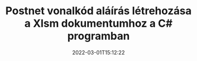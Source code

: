---
############################# Static ############################
layout: "auto-gen-signature"
date: 2022-03-01T15:12:22
draft: false
operation: Sign
signaturetype: Barcode
codetype: Postnet
fileformat: Xlsm
productName: .NET
lang: hu
productCode: net
otherformats: pdf doc docx docm dot dotm dotx odt ott rtf xls xlsx xlsm xlsb csv ods ots xltx xltm ppt pptx pps ppsx odp otp potx potm pptm ppsm png jpg bmp gif tiff svg webp wmf
breadcrumb: Put  Barcode signature on Xlsm for C#

############################# Head ############################
head_title: "eSign Xlsm dokumentum Postnet vonalkóddal a C# nyelven"
head_description: "Hozzon létre Postnet vonalkód-aláírást, és helyezze el a Xlsm dokumentumra a .NET termékkel, néhány sor kóddal. Használja a GroupDocs Document Signature API-t különböző fájlformátumok aláírásához."

############################# Header ############################
title: "Postnet vonalkód aláírás létrehozása a Xlsm dokumentumhoz a C# programban"
description: "eAláírja Xlsm üzleti dokumentumait Postnet vonalkóddal. Néhány soros kóddal gyorsan és egyszerűen generálhat vonalkód-aláírást az aláírási lehetőségek beállításához."
bg_image: "https://cms.admin.containerize.com/templates/aspose/App_Themes/V3/images/bg/header1.png"
bg_overlay: false
button:
    enable: true

############################# SubMenu ############################
submenu:
    enable: true

    left:
        img_alt: "GroupDocs.Signature for .NET"
        image: "https://cms.admin.containerize.com/templates/groupdocs/images/product-logos/90x90-noborder/groupdocs-signature-net.png"
        product: "GroupDocs.Signature"
        platform: ".NET"



############################# About ############################
about:
    enable: true
    title: "A GroupDocs.Signature for .NET Vonalkód aláírások API-ról."
    content: |
        A [GroupDocs.Signature for .NET](https://products.groupdocs.com/signature/net/) egy gyors és egyszerű API digitális dokumentumok elektronikus aláírásának kezelésére olyan vonalkódtípusok használatával, mint az UPCA, UPCE, EAN13, EAN14, Code39, Code39Extended, Code128, Codabar, Postnet, ISBN , ITF14 és még sokan mások. Az ügyfelek egyszerűen létrehozhatnak vonalkódokat a szükséges szöveggel, és elhelyezhetik azokat PDF-ben, Microsoft Office Words dokumentumokban, Microsoft Office Excel munkafüzetekben, MS PowerPoint bemutatókban, Adobe Photoshop fájlokban és különféle képformátumokban. A dokumentumokban elhelyezett vonalkódok frissíthetők, kereshetők, ellenőrizhetők, törölhetők vagy megtekinthetők. Ezenkívül a vonalkódok testreszabása támogatott.
    

############################# Steps ############################
steps:
    enable: true
    title_left: "A {{Fájlformátum}} aláírásának lépései a Barcode segítségével a C# programban"
    content_left: |
        A [GroupDocs.Signature for .NET](https://products.groupdocs.com/signature/net/) lehetővé teszi a Xlsm dokumentumok gyors és egyszerű aláírását Barcode aláírással.
        
        * Hozzon létre egy példányt a Signature osztályból, amely {{Fájlformátum}} fájlt tartalmaz, amelyet elérési útként vagy memóriafolyamként kell aláírni
        * Példányosítsa a SignOptions osztályt, és állítsa be az összes kért adatot.
        * Hívja meg a Signature.Sign() metódust, amely átadja a kimeneti {{Fájlformátum}} fájlt vagy memóriafolyamot

    title_right: " rendszerkövetelmények"
    content_right: |
        A GroupDocs.Signature for .NET minden nagyobb platformon és operációs rendszeren támogatott. Mielőtt végrehajtaná az alábbi kódot, győződjön meg arról, hogy a következő előfeltételek telepítve vannak a rendszeren.

        * Operációs rendszerek: Microsoft Windows, Linux, MacOS
        * Fejlesztői környezetek: Microsoft Visual Studio, Xamarin, MonoDevelop
        * Frameworks: .NET Framework, .NET Standard, .NET Core, Mono
        * Szerezze meg a legújabb GroupDocs.Signature for .NET terméket a következőtől: [Nuget](https://www.nuget.org/packages/groupdocs.signature)
         
    code: |
        ```csharp    
        
        // Set up input Xlsm file
        string filePath = "input.xlsm";
        // Set up output file
        string outputFilePath = "output.xlsm";

        // Instantiate Signature for input file
        using (var signature = new GroupDocs.Signature.Signature(filePath))
        {
                // create barcode option with predefined barcode text
                var options = new BarcodeSignOptions("BC12345678")
                {
                    // setup Barcode encoding type
                    EncodeType = BarcodeTypes.Postnet,

                    // set signature position
                    Left = 50,
                    Top = 50,
                    Width = 200,
                    Height = 50                                        
                };
                
                // sign Xlsm document
                SignResult result = signature.Sign(outputFilePath, options);
        }

        ```

############################# Demos ############################
demos:
    enable: true
    title: "Xlsm dokumentumok aláírása Barcode élő bemutatóval"
    content: |
       A [GroupDocs.Signature App](https://products.groupdocs.app/signature/family) webhelyen azonnal írjon alá Xlsm fájlt különféle aláírásokkal. Ingyenes online demo vár rád.

        
############################# About Formats ############################
about_formats:
    enable: true
    format:
        # format loop
        - icon: "fas fa-barcode"
          title: "About Postnet Barcode"
          content: |
            A POSTNET (Postal Numeric Encoding Technique) egy vonalkód-szimbólum, amelyet az Egyesült Államok Postaszolgálata használ a levelek irányításának segítésére.
          characterset: |
             Numerikus számjegyek (0-9).
          textcapacity: |
             Legfeljebb 11 karakter.
          image: |
             iVBORw0KGgoAAAANSUhEUgAAACcAAAAjCAYAAAAXMhMjAAAAAXNSR0IArs4c6QAAAARnQU1BAACxjwv8YQUAAAAJcEhZcwAADsMAAA7DAcdvqGQAAACeSURBVFhH7c7BCkMxEELR/P9Pp1LoRrCXpi4Cbw5kIRKZtS82x52a407Ncae+HrfWer8Pyr+i/3NcQv/nuIT+z3EJ/X/Ocf9mlxuhsXZ2uREaa2eXG6Gxdna5ERprZ5cbobF2drkRGmtnlxuhsXZ2uREaa2eXG6Gxdna5ERprZ5cbobF2drkRGmtnlxuhsXZ2ubnAHHdqjjt18XF7vwDevzbHqsQWPwAAAABJRU5ErkJggg==

          link: ""

############################# More Formats ############################
more_formats:
    enable: true
    title: "Egyéb támogatott Barcode aláírások a C# számára"
    content: |
        "A {{Fájlformátum}} más aláírástípusokkal is aláírható. Kérjük, tekintse meg az alábbi listát."
    format: 
        
       
back_to_top:
    enable: true
---